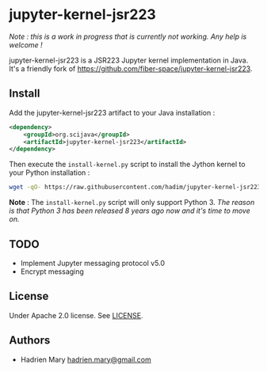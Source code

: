 # jupyter-kernel-jsr223

*Note : this is a work in progress that is currently not working. Any help is welcome !*

jupyter-kernel-jsr223 is a JSR223 Jupyter kernel implementation in Java. It's a friendly fork of https://github.com/fiber-space/jupyter-kernel-jsr223.

## Install

Add the jupyter-kernel-jsr223 artifact to your Java installation :

```xml
<dependency>
    <groupId>org.scijava</groupId>
    <artifactId>jupyter-kernel-jsr223</artifactId>
</dependency>
```

Then execute the `install-kernel.py` script to install the Jython kernel to your Python installation :

```bash
wget -qO- https://raw.githubusercontent.com/hadim/jupyter-kernel-jsr223/master/install-kernel.py | python - --java-path=YOUR_JAVA_PATH
```

**Note** : The `install-kernel.py` script will only support Python 3. *The reason is that Python 3 has been released 8 years ago now and it's time to move on.*

## TODO

- Implement Jupyter messaging protocol v5.0
- Encrypt messaging

## License

Under Apache 2.0 license. See [LICENSE](LICENSE).

## Authors

- Hadrien Mary <hadrien.mary@gmail.com>

